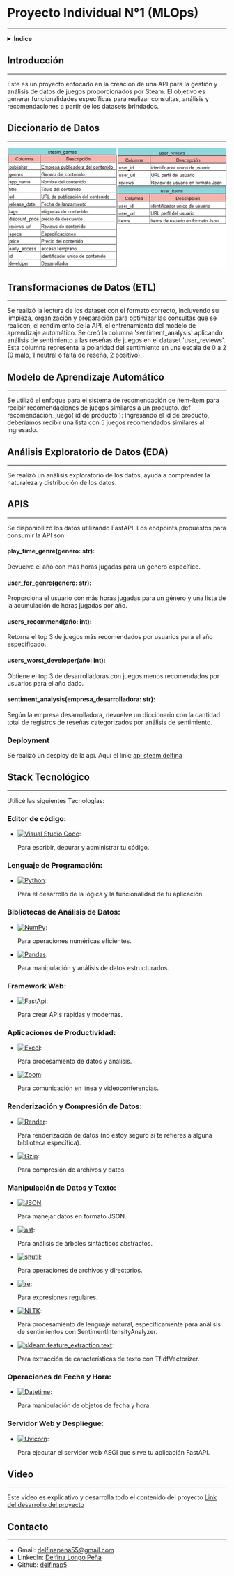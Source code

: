 # **Proyecto Individual N°1 (MLOps)**
---

<details>
<summary><strong>Índice</strong></summary>

1. [Introducción](#Introducción)
2. [Diccionario](#Diccionario-de-Datos)
3. [Transformaciones (ETL)](#Transformaciones-de-Datos-(ETL))
4. [Analisis (EDA)](#Análisis-Exploratorio-de-Datos-(EDA))
5. [API](#Desarrollo-de-las-API)
   - [Desployment](#Deployment)
7. [Stack Tecnológico](#Stack-Tecnologico)
   - [Visual Studio Code](#Visual-Studio-Code)
   - [Fast Api](#Fast-Api)
   - [Excel](#Excel)
   - [Zoom](#Zoom)
8. [Video Explicativo](#Video)
9. [Contacto](#Datos-de-Contacto)

</details>

## **Introducción**

---

Este es un proyecto enfocado en la creación de una API para la gestión y análisis de datos de juegos proporcionados por Steam. El objetivo es generar funcionalidades específicas para realizar consultas, análisis y recomendaciones a partir de los datasets brindados.

## **Diccionario de Datos**

---

<img src="./Imagenes/Diccionario.jpg"></p>

## **Transformaciones de Datos (ETL)**

---

Se realizó la lectura de los dataset con el formato correcto, incluyendo su limpieza, organización y preparación para optimizar las  consultas que se realicen, el rendimiento de la API, el entrenamiento del modelo de aprendizaje automático.
Se creó la columna 'sentiment_analysis' aplicando análisis de sentimiento a las reseñas de juegos en el dataset 'user_reviews'. Esta columna representa la polaridad del sentimiento en una escala de 0 a 2 (0 malo, 1 neutral o falta de reseña, 2 positivo).

## **Modelo de Aprendizaje Automático**

---

Se utilizó el enfoque para el sistema de recomendación de ítem-ítem para recibir recomendaciones de juegos similares a un producto.
def recomendacion_juego( id de producto ): Ingresando el id de producto, deberíamos recibir una lista con 5 juegos recomendados similares al ingresado.

## **Análisis Exploratorio de Datos (EDA)**

---

Se realizó un análisis exploratorio de los datos, ayuda a comprender la naturaleza y distribución de los datos.

## **APIS**

---

Se disponibilizó los datos utilizando FastAPI. Los endpoints propuestos para consumir la API son:

#### **play_time_genre(genero: str):**
Devuelve el año con más horas jugadas para un género específico.

#### **user_for_genre(genero: str):**
Proporciona el usuario con más horas jugadas para un género y una lista de la acumulación de horas jugadas por año.

#### **users_recommend(año: int):**
Retorna el top 3 de juegos más recomendados por usuarios para el año especificado.

#### **users_worst_developer(año: int):** 
Obtiene el top 3 de desarrolladoras con juegos menos recomendados por usuarios para el año dado.

#### **sentiment_analysis(empresa_desarrolladora: str):**
Según la empresa desarrolladora, devuelve un diccionario con la cantidad total de registros de reseñas categorizados por análisis de sentimiento.


### **Deployment**

Se realizó un desploy de la api. Aqui el link: [api steam delfina](https://apisteamdelfina.onrender.com/docs)


## **Stack Tecnológico**

---
Utilicé las siguientes Tecnologías:

### **Editor de código:**

- [![Visual Studio Code](https://img.shields.io/badge/VisualStudioCode-7B68E?style=for-the-badge&logo=lock&logoColor=white)](https://code.visualstudio.com/):
  
  Para escribir, depurar y administrar tu código.

### **Lenguaje de Programación:**

- [![Python](https://img.shields.io/badge/Python-007ACC?style=for-the-badge&logo=lock&logoColor=white)](https://www.python.org/):
  
  Para el desarrollo de la lógica y la funcionalidad de tu aplicación.

### **Bibliotecas de Análisis de Datos:**

- [![NumPy](https://img.shields.io/badge/NumPy-FFA500?style=for-the-badge&logo=lock&logoColor=white)](https://numpy.org/):

  Para operaciones numéricas eficientes.

- [![Pandas](https://img.shields.io/badge/Pandas-FFA500?style=for-the-badge&logo=lock&logoColor=white)](https://pandas.pydata.org/):
  
  Para manipulación y análisis de datos estructurados.

### **Framework Web:**

- [![FastApi](https://img.shields.io/badge/FastApi-FFA500?style=for-the-badge&logo=lock&logoColor=white)](https://fastapi.tiangolo.com/):
  
  Para crear APIs rápidas y modernas.

### **Aplicaciones de Productividad:**

- [![Excel](https://img.shields.io/badge/Excel-FF5733?style=for-the-badge&logo=lucidchart&logoColor=white)](https://www.microsoft.com/es-es/microsoft-365/excel):
  
  Para procesamiento de datos y análisis.

- [![Zoom](https://img.shields.io/badge/Zoom-333333?style=for-the-badge&logo=lock&logoColor=white)](https://zoom.us/es):
  
  Para comunicación en línea y videoconferencias.

### **Renderización y Compresión de Datos:**

- [![Render](https://img.shields.io/badge/Render-333333?style=for-the-badge&logo=lock&logoColor=white)](https://render.com/):
  
  Para renderización de datos (no estoy seguro si te refieres a alguna biblioteca específica).

- [![Gzip](https://img.shields.io/badge/Gzip-333333?style=for-the-badge&logo=lock&logoColor=white)](https://docs.python.org/es/3/library/gzip.html):
  
  Para compresión de archivos y datos.

### **Manipulación de Datos y Texto:**

- [![JSON](https://img.shields.io/badge/JSON-333333?style=for-the-badge&logo=lock&logoColor=white)](https://docs.python.org/es/3/library/json.html):
  
  Para manejar datos en formato JSON.
  
- [![ast](https://img.shields.io/badge/ast-333333?style=for-the-badge&logo=lock&logoColor=white)](https://docs.python.org/es/3.8/library/ast.html):
  
  Para análisis de árboles sintácticos abstractos.
  
- [![shutil](https://img.shields.io/badge/shutil-333333?style=for-the-badge&logo=lock&logoColor=white)](https://docs.python.org/es/3/library/shutil.html):
  
  Para operaciones de archivos y directorios.
  
- [![re](https://img.shields.io/badge/re-333333?style=for-the-badge&logo=lock&logoColor=white)](https://docs.python.org/es/3/library/re.html):
  
  Para expresiones regulares.
  
- [![NLTK](https://img.shields.io/badge/nltk-333333?style=for-the-badge&logo=lock&logoColor=white)](https://www.nltk.org/):
  
  Para procesamiento de lenguaje natural, específicamente para análisis de sentimientos con SentimentIntensityAnalyzer.
  
- [![sklearn.feature_extraction.text](https://img.shields.io/badge/sklearn.feature_extraction.text-333333?style=for-the-badge&logo=lock&logoColor=white)](https://scikit-learn.org/stable/modules/generated/sklearn.feature_extraction.text.CountVectorizer.html):
  
  Para extracción de características de texto con TfidfVectorizer.

### **Operaciones de Fecha y Hora:**

- [![Datetime](https://img.shields.io/badge/Datetime-333333?style=for-the-badge&logo=lock&logoColor=white)](https://docs.python.org/es/3/library/datetime.html):

  Para manipulación de objetos de fecha y hora.

### **Servidor Web y Despliegue:**

- [![Uvicorn](https://img.shields.io/badge/Uvicorn-333333?style=for-the-badge&logo=lock&logoColor=white)](https://www.uvicorn.org/):

  Para ejecutar el servidor web ASGI que sirve tu aplicación FastAPI.


## **Video**

---

Este video es explicativo y desarrolla todo el contenido del proyecto
[Link del desarrollo del proyecto](https://drive.google.com/drive/folders/1P68YjR5G0JpGXKHdHUULH8FPbCD85dsF?usp=sharing)

## **Contacto**

---

- Gmail: delfinapena55@gmail.com
- LinkedIn: [Delfina Longo Peña](www.linkedin.com/in/delfina-longo-peña-44b4b623b)
- Github: [delfinap5](https://github.com/delfinap5)
